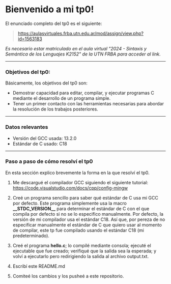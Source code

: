 # Bienvenido a mi tp0!

El enunciado completo del tp0 es el siguiente:

> https://aulasvirtuales.frba.utn.edu.ar/mod/assign/view.php?id=1563183

*Es necesario estar matriculado en el aula virtual "2024 - Sintaxis y Semántica de los Lenguajes K2152" de la UTN FRBA para acceder al link.*


------------


### Objetivos del tp0:

Básicamente, los objetivos del tp0 son:

- Demostrar capacidad para editar, compilar, y ejecutar programas C mediante
el desarrollo de un programa simple.
- Tener un primer contacto con las herramientas necesarias para abordar la
resolución de los trabajos posteriores.


------------

### Datos relevantes

- Versión del GCC usada: 13.2.0
- Estándar de C usado: C18


------------

### Paso a paso de cómo resolví el tp0

En esta sección explico brevemente la forma en la que resolví el tp0.

1. Me descargué el compilador GCC siguiendo el siguiente tutorial:
https://code.visualstudio.com/docs/cpp/config-mingw

2. Creé un programa sencillo para saber qué estándar de C usa mi GCC por defecto. Este programa simplemente usa la macro __\_\_STDC\_VERSION\_\___ para determinar el estándar de C con el que compila por defecto si no se lo especifico manualmente. Por defecto, la versión de mi compilador usa el estándar C18. Así que, por pereza de no especificar manualmente el estándar de C que quiero usar al momento de compilar, este tp fue compilado usando el estándar C18 (mi predeterminado).

3. Creé el programa __hello.c__; lo compilé mediante consola; ejecuté el ejecutable que fue creado; verifiqué que la salida sea la esperada; y volví a ejecutarlo pero redirigiendo la salida al archivo output.txt.

4. Escribí este README.md

5. Comiteé los cambios y los pusheé a este repositorio.